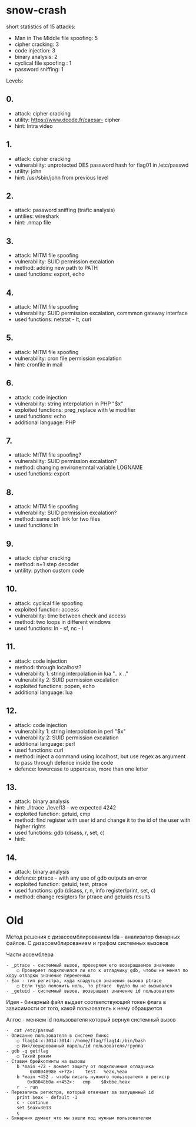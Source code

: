 # snow-crash

short statistics of 15 attacks: 
- Man in The Middle file spoofing: 5
- cipher cracking: 3
- code injection: 3
- binary analysis: 2
- cyclical file spoofing : 1
- password sniffing: 1

Levels:

## 0.
-  attack: cipher cracking  
- utility: https://www.dcode.fr/caesar- cipher 
- hint: Intra video

## 1.
- attack: cipher cracking  
- vulnerability: unprotected DES password hash for flag01 in /etc/passwd
- utility: john 
- hint: /usr/sbin/john from previous level

## 2.
- attack: password sniffing (trafic analysis) 
- untilies: wireshark
- hint: .nmap file

## 3.
- attack: MITM file spoofing
- vulnerability: SUID permission excalation  
- method: adding new path to PATH
- used functions: export, echo

## 4.
- attack: MITM file spoofing
- vulnerability: SUID permission excalation, commmon gateway interface
- used functions: netstat - lt, curl

## 5.
- attack: MITM file spoofing
- vulnerability: cron file permission excalation
- hint: cronfile in mail

## 6.
- attack: code injection
- vulnerability: string interpolation in PHP "$x"
- exploited functions: preg_replace with \e modifier
- used functions: echo
- additional language: PHP

## 7.
- attack: MITM file spoofing?
- vulnerability: SUID permission excalation?
- method: changing environemntal variable LOGNAME
- used functions: export

## 8.
- attack: MITM file spoofing
- vulnerability: SUID permission excalation?
- method: same soft link for two files
- used functions: ln

## 9.
- attack: cipher cracking  
- method: n+1 step decoder
- untility: python custom code

## 10.
- attack: cyclical file spoofing 
- exploited function: access
- vulnerability: time between check and access
- method: two loops in different windows
- used functions: ln - sf, nc - l

## 11.
- attack: code injection
- method: through localhost?
- vulnerability 1: string interpolation in lua ".. x .."
- vulnerability 2: SUID permission excalation
- exploited functions: popen, echo
- additional language: lua

## 12.
- attack: code injection
- vulnerability 1: string interpolation in perl "$x"
- vulnerability 2: SUID permission excalation
- additional language: perl
- used functions: curl
- method: inject a command using localhost, but use regex as argument to pass through defence inside the code
- defence: lowercase to uppercase, more than one letter

## 13.
- attack: binary analysis
- hint: ./ltrace ./level13 -  we expected 4242
- exploited function: getuid, cmp
- method: find register with user id and change it to the id of the user with higher rights
- used functions: gdb (disass, r, set,  c)
- hint: 

## 14.
- attack: binary analysis
- defence: ptrace -  with any use of gdb outputs an error
- exploited function: getuid, test, ptrace
- used functions: gdb (disass, r, n, info register/print, set,  c)
- method: change resigters for ptrace and getuids results

# Old

Метод решения с дизассемблированием
Ida - анализатор бинарных файлов. С дизассемблированием и графом системных вызовов

Части ассемблера

	- _ptrace - системный вызов, проверяем его возвращаемое значение
		○ Проверяет подключился ли кто к отладчику gdb, чтобы не менял по ходу отладки значение переменных 
	- Eax - тип регистра, куда кладуться значения вызова ptrace
		○ Если туда положить ноль, то ptrace  будто бы не вызывался
	- _getuid - системный вызов, возвращает значение id пользователя 

Идея - бинарный файл выдает соответствующий токен флага в зависимости от того, какой пользователь к нему обращается

Алгос - меняем id пользователя который вернул системный вызов

	-  cat /etc/passwd
	- Описание пользователя в системе Линкс
		○ flag14:x:3014:3014::/home/flag/flag14:/bin/bash
		○ Имя/хешированный пароль/id пользователя/группа
	- gdb -q getflag
		○ Тихий режим
	- Ставим брейкопинты на вызовы
		b *main +72 - ломает защиту от подключения отладчика
			 0x0804898e <+72>:    test   %eax,%eax
		b *main +452 - чтобы писать нужного пользователя в регистр
			0x08048b0a <+452>:   cmp    $0xbbe,%eax
		r  - run
	- Перезапись регистра, который отвечает за запущенный id 
		print $eax - default -1
		c - continue 
		set $eax=3013
		c
	- Бинарник думает что мы зашли под нужным пользователем

